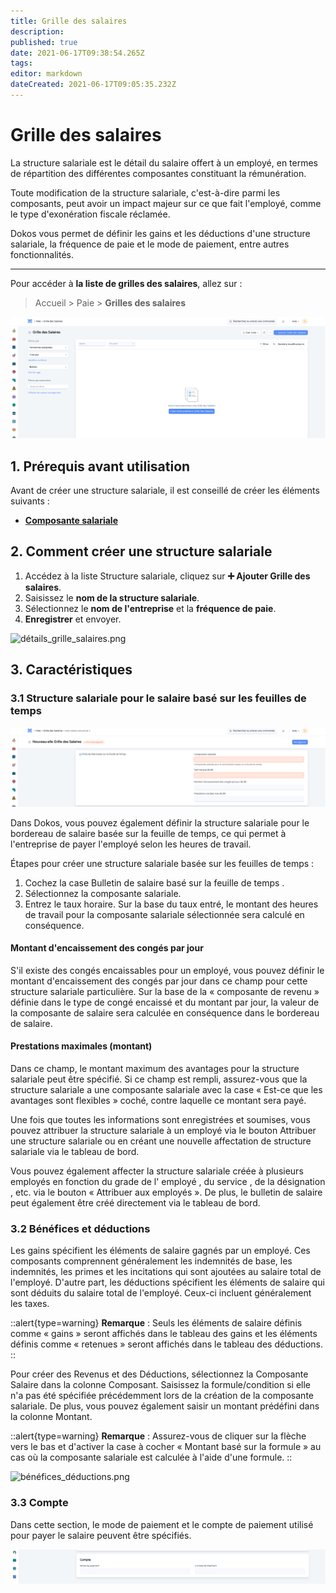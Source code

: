 ```yaml
---
title: Grille des salaires
description: 
published: true
date: 2021-06-17T09:38:54.265Z
tags: 
editor: markdown
dateCreated: 2021-06-17T09:05:35.232Z
---
```


# Grille des salaires

La structure salariale est le détail du salaire offert à un employé, en termes de répartition des différentes composantes constituant la rémunération.

Toute modification de la structure salariale, c'est-à-dire parmi les composants, peut avoir un impact majeur sur ce que fait l'employé, comme le type d'exonération fiscale réclamée.

Dokos vous permet de définir les gains et les déductions d'une structure salariale, la fréquence de paie et le mode de paiement, entre autres fonctionnalités.

---

Pour accéder à **la liste de grilles des salaires**, allez sur :

> Accueil > Paie > **Grilles des salaires**

![liste.png](/content/payroll/salary-structure/liste.png)

## 1. Prérequis avant utilisation

Avant de créer une structure salariale, il est conseillé de créer les éléments suivants :

- **[Composante salariale](/payroll/salary-component)**

## 2. Comment créer une structure salariale

1. Accédez à la liste Structure salariale, cliquez sur **:heavy_plus_sign: Ajouter Grille des salaires**.
2. Saisissez le **nom de la structure salariale**.
3. Sélectionnez le **nom de l'entreprise** et la **fréquence de paie**.
4. **Enregistrer** et envoyer.

![détails_grille_salaires.png](/content/payroll/salary-structure/détails_grille_salaires.png)


## 3. Caractéristiques

### 3.1 Structure salariale pour le salaire basé sur les feuilles de temps

![fiche_de_temps.png](/content/payroll/salary-structure/fiche_de_temps.png)

Dans Dokos, vous pouvez également définir la structure salariale pour le bordereau de salaire basée sur la feuille de temps, ce qui permet à l'entreprise de payer l'employé selon les heures de travail.

Étapes pour créer une structure salariale basée sur les feuilles de temps :

1. Cochez la case Bulletin de salaire basé sur la feuille de temps .
2. Sélectionnez la composante salariale.
3. Entrez le taux horaire. Sur la base du taux entré, le montant des heures de travail pour la composante salariale sélectionnée sera calculé en conséquence.

#### Montant d'encaissement des congés par jour

S'il existe des congés encaissables pour un employé, vous pouvez définir le montant d'encaissement des congés par jour dans ce champ pour cette structure salariale particulière. Sur la base de la « composante de revenu » définie dans le type de congé encaissé et du montant par jour, la valeur de la composante de salaire sera calculée en conséquence dans le bordereau de salaire.

#### Prestations maximales (montant)

Dans ce champ, le montant maximum des avantages pour la structure salariale peut être spécifié. Si ce champ est rempli, assurez-vous que la structure salariale a une composante salariale avec la case « Est-ce que les avantages sont flexibles » coché, contre laquelle ce montant sera payé.

Une fois que toutes les informations sont enregistrées et soumises, vous pouvez attribuer la structure salariale à un employé via le bouton Attribuer une structure salariale ou en créant une nouvelle affectation de structure salariale via le tableau de bord.

Vous pouvez également affecter la structure salariale créée à plusieurs employés en fonction du grade de l' employé , du service , de la désignation , etc. via le bouton « Attribuer aux employés ». De plus, le bulletin de salaire peut également être créé directement via le tableau de bord.

### 3.2 Bénéfices et déductions

Les gains spécifient les éléments de salaire gagnés par un employé. Ces composants comprennent généralement les indemnités de base, les indemnités, les primes et les incitations qui sont ajoutées au salaire total de l'employé. D'autre part, les déductions spécifient les éléments de salaire qui sont déduits du salaire total de l'employé. Ceux-ci incluent généralement les taxes.

::alert{type=warning}
**Remarque** : Seuls les éléments de salaire définis comme « gains » seront affichés dans le tableau des gains et les éléments définis comme « retenues » seront affichés dans le tableau des déductions.
::

Pour créer des Revenus et des Déductions, sélectionnez la Composante Salaire dans la colonne Composant. Saisissez la formule/condition si elle n'a pas été spécifiée précédemment lors de la création de la composante salariale. De plus, vous pouvez également saisir un montant prédéfini dans la colonne Montant.

::alert{type=warning}
**Remarque** : Assurez-vous de cliquer sur la flèche vers le bas et d'activer la case à cocher « Montant basé sur la formule » au cas où la composante salariale est calculée à l'aide d'une formule.
::

![bénéfices_déductions.png](/content/payroll/salary-structure/bénéfices_déductions.png)

### 3.3 Compte

Dans cette section, le mode de paiement et le compte de paiement utilisé pour payer le salaire peuvent être spécifiés.

![compte.png](/content/payroll/salary-structure/compte.png)
